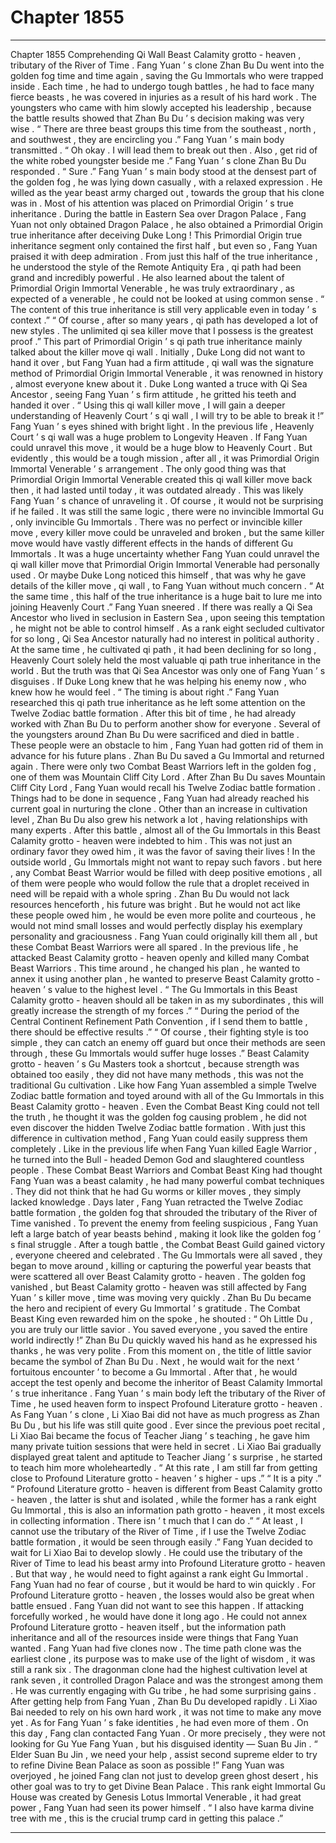 
# Chapter 1855


---

Chapter 1855 Comprehending Qi Wall
Beast Calamity grotto - heaven , tributary of the River of Time .
Fang Yuan ’ s clone Zhan Bu Du went into the golden fog time and time again , saving the Gu Immortals who were trapped inside .
Each time , he had to undergo tough battles , he had to face many fierce beasts , he was covered in injuries as a result of his hard work . The youngsters who came with him slowly accepted his leadership , because the battle results showed that Zhan Bu Du ’ s decision making was very wise .
“ There are three beast groups this time from the southeast , north , and southwest , they are encircling you .” Fang Yuan ’ s main body transmitted .
“ Oh okay . I will lead them to break out then . Also , get rid of the white robed youngster beside me .” Fang Yuan ’ s clone Zhan Bu Du responded .
“ Sure .” Fang Yuan ’ s main body stood at the densest part of the golden fog , he was lying down casually , with a relaxed expression .
He willed as the year beast army charged out , towards the group that his clone was in .
Most of his attention was placed on Primordial Origin ’ s true inheritance .
During the battle in Eastern Sea over Dragon Palace , Fang Yuan not only obtained Dragon Palace , he also obtained a Primordial Origin true inheritance after deceiving Duke Long !
This Primordial Origin true inheritance segment only contained the first half , but even so , Fang Yuan praised it with deep admiration .
From just this half of the true inheritance , he understood the style of the Remote Antiquity Era , qi path had been grand and incredibly powerful . He also learned about the talent of Primordial Origin Immortal Venerable , he was truly extraordinary , as expected of a venerable , he could not be looked at using common sense .
“ The content of this true inheritance is still very applicable even in today ’ s context .”
“ Of course , after so many years , qi path has developed a lot of new styles . The unlimited qi sea killer move that I possess is the greatest proof .”
This part of Primordial Origin ’ s qi path true inheritance mainly talked about the killer move qi wall .
Initially , Duke Long did not want to hand it over , but Fang Yuan had a firm attitude , qi wall was the signature method of Primordial Origin Immortal Venerable , it was renowned in history , almost everyone knew about it .
Duke Long wanted a truce with Qi Sea Ancestor , seeing Fang Yuan ’ s firm attitude , he gritted his teeth and handed it over .
“ Using this qi wall killer move , I will gain a deeper understanding of Heavenly Court ’ s qi wall , I will try to be able to break it !” Fang Yuan ’ s eyes shined with bright light .
In the previous life , Heavenly Court ’ s qi wall was a huge problem to Longevity Heaven .
If Fang Yuan could unravel this move , it would be a huge blow to Heavenly Court .
But evidently , this would be a tough mission , after all , it was Primordial Origin Immortal Venerable ’ s arrangement . The only good thing was that Primordial Origin Immortal Venerable created this qi wall killer move back then , it had lasted until today , it was outdated already .
This was likely Fang Yuan ’ s chance of unraveling it .
Of course , it would not be surprising if he failed .
It was still the same logic , there were no invincible Immortal Gu , only invincible Gu Immortals . There was no perfect or invincible killer move , every killer move could be unraveled and broken , but the same killer move would have vastly different effects in the hands of different Gu Immortals .
It was a huge uncertainty whether Fang Yuan could unravel the qi wall killer move that Primordial Origin Immortal Venerable had personally used .
Or maybe Duke Long noticed this himself , that was why he gave details of the killer move , qi wall , to Fang Yuan without much concern .
“ At the same time , this half of the true inheritance is a huge bait to lure me into joining Heavenly Court .” Fang Yuan sneered .
If there was really a Qi Sea Ancestor who lived in seclusion in Eastern Sea , upon seeing this temptation , he might not be able to control himself .
As a rank eight secluded cultivator for so long , Qi Sea Ancestor naturally had no interest in political authority . At the same time , he cultivated qi path , it had been declining for so long , Heavenly Court solely held the most valuable qi path true inheritance in the world .
But the truth was that Qi Sea Ancestor was only one of Fang Yuan ’ s disguises . If Duke Long knew that he was helping his enemy now , who knew how he would feel .
“ The timing is about right .” Fang Yuan researched this qi path true inheritance as he left some attention on the Twelve Zodiac battle formation .
After this bit of time , he had already worked with Zhan Bu Du to perform another show for everyone .
Several of the youngsters around Zhan Bu Du were sacrificed and died in battle . These people were an obstacle to him , Fang Yuan had gotten rid of them in advance for his future plans .
Zhan Bu Du saved a Gu Immortal and returned again .
There were only two Combat Beast Warriors left in the golden fog , one of them was Mountain Cliff City Lord .
After Zhan Bu Du saves Mountain Cliff City Lord , Fang Yuan would recall his Twelve Zodiac battle formation .
Things had to be done in sequence , Fang Yuan had already reached his current goal in nurturing the clone .
Other than an increase in cultivation level , Zhan Bu Du also grew his network a lot , having relationships with many experts . After this battle , almost all of the Gu Immortals in this Beast Calamity grotto - heaven were indebted to him .
This was not just an ordinary favor they owed him , it was the favor of saving their lives !
In the outside world , Gu Immortals might not want to repay such favors . but here , any Combat Beast Warrior would be filled with deep positive emotions , all of them were people who would follow the rule that a droplet received in need will be repaid with a whole spring .
Zhan Bu Du would not lack resources henceforth , his future was bright . But he would not act like these people owed him , he would be even more polite and courteous , he would not mind small losses and would perfectly display his exemplary personality and graciousness .
Fang Yuan could originally kill them all , but these Combat Beast Warriors were all spared .
In the previous life , he attacked Beast Calamity grotto - heaven openly and killed many Combat Beast Warriors . This time around , he changed his plan , he wanted to annex it using another plan , he wanted to preserve Beast Calamity grotto - heaven ’ s value to the highest level .
“ The Gu Immortals in this Beast Calamity grotto - heaven should all be taken in as my subordinates , this will greatly increase the strength of my forces .”
“ During the period of the Central Continent Refinement Path Convention , if I send them to battle , there should be effective results .”
“ Of course , their fighting style is too simple , they can catch an enemy off guard but once their methods are seen through , these Gu Immortals would suffer huge losses .”
Beast Calamity grotto - heaven ’ s Gu Masters took a shortcut , because strength was obtained too easily , they did not have many methods , this was not the traditional Gu cultivation .
Like how Fang Yuan assembled a simple Twelve Zodiac battle formation and toyed around with all of the Gu Immortals in this Beast Calamity grotto - heaven . Even the Combat Beast King could not tell the truth , he thought it was the golden fog causing problem , he did not even discover the hidden Twelve Zodiac battle formation .
With just this difference in cultivation method , Fang Yuan could easily suppress them completely .
Like in the previous life when Fang Yuan killed Eagle Warrior , he turned into the Bull - headed Demon God and slaughtered countless people . These Combat Beast Warriors and Combat Beast King had thought Fang Yuan was a beast calamity , he had many powerful combat techniques . They did not think that he had Gu worms or killer moves , they simply lacked knowledge .
Days later , Fang Yuan retracted the Twelve Zodiac battle formation , the golden fog that shrouded the tributary of the River of Time vanished .
To prevent the enemy from feeling suspicious , Fang Yuan left a large batch of year beasts behind , making it look like the golden fog ’ s final struggle .
After a tough battle , the Combat Beast Guild gained victory , everyone cheered and celebrated .
The Gu Immortals were all saved , they began to move around , killing or capturing the powerful year beasts that were scattered all over Beast Calamity grotto - heaven .
The golden fog vanished , but Beast Calamity grotto - heaven was still affected by Fang Yuan ’ s killer move , time was moving very quickly .
Zhan Bu Du became the hero and recipient of every Gu Immortal ’ s gratitude .
The Combat Beast King even rewarded him on the spoke , he shouted : “ Oh Little Du , you are truly our little savior . You saved everyone , you saved the entire world indirectly !”
Zhan Bu Du quickly waved his hand as he expressed his thanks , he was very polite .
From this moment on , the title of little savior became the symbol of Zhan Bu Du .
Next , he would wait for the next ‘ fortuitous encounter ’ to become a Gu Immortal . After that , he would accept the test openly and become the inheritor of Beast Calamity Immortal ’ s true inheritance .
Fang Yuan ’ s main body left the tributary of the River of Time , he used heaven form to inspect Profound Literature grotto - heaven .
As Fang Yuan ’ s clone , Li Xiao Bai did not have as much progress as Zhan Bu Du , but his life was still quite good .
Ever since the previous poet recital , Li Xiao Bai became the focus of Teacher Jiang ’ s teaching , he gave him many private tuition sessions that were held in secret .
Li Xiao Bai gradually displayed great talent and aptitude to Teacher Jiang ’ s surprise , he started to teach him more wholeheartedly .
“ At this rate , I am still far from getting close to Profound Literature grotto - heaven ’ s higher - ups .”
“ It is a pity .”
“ Profound Literature grotto - heaven is different from Beast Calamity grotto - heaven , the latter is shut and isolated , while the former has a rank eight Gu Immortal , this is also an information path grotto - heaven , it most excels in collecting information . There isn ’ t much that I can do .”
“ At least , I cannot use the tributary of the River of Time , if I use the Twelve Zodiac battle formation , it would be seen through easily .”
Fang Yuan decided to wait for Li Xiao Bai to develop slowly .
He could use the tributary of the River of Time to lead his beast army into Profound Literature grotto - heaven . But that way , he would need to fight against a rank eight Gu Immortal .
Fang Yuan had no fear of course , but it would be hard to win quickly . For Profound Literature grotto - heaven , the losses would also be great when battle ensued .
Fang Yuan did not want to see this happen .
If attacking forcefully worked , he would have done it long ago .
He could not annex Profound Literature grotto - heaven itself , but the information path inheritance and all of the resources inside were things that Fang Yuan wanted .
Fang Yuan had five clones now .
The time path clone was the earliest clone , its purpose was to make use of the light of wisdom , it was still a rank six .
The dragonman clone had the highest cultivation level at rank seven , it controlled Dragon Palace and was the strongest among them . He was currently engaging with Gu tribe , he had some surprising gains .
After getting help from Fang Yuan , Zhan Bu Du developed rapidly . Li Xiao Bai needed to rely on his own hard work , it was not time to make any move yet .
As for Fang Yuan ’ s fake identities , he had even more of them .
On this day , Fang clan contacted Fang Yuan .
Or more precisely , they were not looking for Gu Yue Fang Yuan , but his disguised identity — Suan Bu Jin .
“ Elder Suan Bu Jin , we need your help , assist second supreme elder to try to refine Divine Bean Palace as soon as possible !”
Fang Yuan was overjoyed , he joined Fang clan not just to develop green ghost desert , his other goal was to try to get Divine Bean Palace .
This rank eight Immortal Gu House was created by Genesis Lotus Immortal Venerable , it had great power , Fang Yuan had seen its power himself .
“ I also have karma divine tree with me , this is the crucial trump card in getting this palace .”

---

